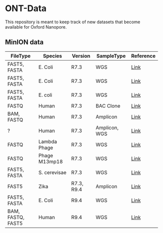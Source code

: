# ONT-Data

This repository is meant to keep track of new datasets that become available for Oxford Nanopore.


## MinION data
|FileType|Species|Version|SampleType|Reference|
|-------|-------|-------|-------|-------|
|FAST5, FASTA|E. Coli|R7.3|WGS|[Link](http://gigascience.biomedcentral.com/articles/10.1186/2047-217X-3-22)|
|FAST5, FASTA|E. Coli|R7.3|WGS|[Link](https://f1000research.com/articles/4-1075/v1#SM1)|
|FAST5, FASTA|E. coli|R7.3|WGS|[Link](http://biorxiv.org/content/early/2015/01/06/013490)|
|FASTQ|Human|R7.3|BAC Clone|[Link](http://www.nature.com/nmeth/journal/v12/n4/full/nmeth.3290.html)|
|BAM, FASTQ|Human|R7.3|Amplicon|[Link](https://f1000research.com/articles/4-17/v1)|
|?|Human|R7.3|Amplicon, WGS|[Link](http://bioinformatics.oxfordjournals.org/content/early/2016/09/07/bioinformatics.btw569.full.pdf)|
|FASTQ|Lambda Phage|R7.3|WGS|[Link](http://www.nature.com/nmeth/journal/v12/n4/full/nmeth.3290.html)|
|FASTQ|Phage M13mp18|R7.3|WGS|[Link](http://www.nature.com/nmeth/journal/v12/n4/full/nmeth.3290.html)|
|FAST5, FASTA|S. cerevisae|R7.3|WGS|[Link](http://biorxiv.org/content/early/2015/01/06/013490)|
|FAST5|Zika|R7.3, R9.4|Amplicon|[Link](http://www.zibraproject.org/data/)|
|FAST5, FASTA|E. Coli|R9.4|WGS|[Link](http://lab.loman.net/2016/07/30/nanopore-r9-data-release/)|
|BAM, FASTQ, FAST5|Human|R9.4|WGS|[Link](https://github.com/nanopore-wgs-consortium/NA12878)|

